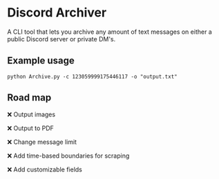 # Discord Archiver

A CLI tool that lets you archive any amount of text messages on either a public Discord server or private DM's.

## Example usage
`` python Archive.py -c 123059999175446117 -o "output.txt"
``

## Road map

❌ Output images

❌ Output to PDF

❌ Change message limit

❌ Add time-based boundaries for scraping

❌ Add customizable fields
